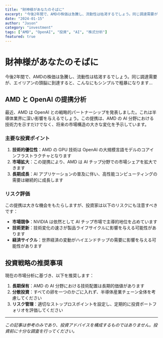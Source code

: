 ```yaml
---
title: "財神様があなたのそばに"
excerpt: "今後2年間で、AMDの株価は急騰し、流動性は枯渇するでしょう。同じ調達需要が、エイリアンの頭脳に到達すると、こんなにもシンプルで粗暴になります..."
date: "2024-01-15"
author: "Jason"
category: "investment"
tags: ["AMD", "OpenAI", "投資", "AI", "株式分析"]
featured: true
---
```


# 財神様があなたのそばに

今後2年間で、AMDの株価は急騰し、流動性は枯渇するでしょう。同じ調達需要が、エイリアンの頭脳に到達すると、こんなにもシンプルで粗暴になります...

## AMD と OpenAI の提携分析

最近、AMD は OpenAI との戦略的パートナーシップを発表しました。これは半導体業界に深い影響を与えるでしょう。この提携は、AMD の AI 分野における技術力を示すだけでなく、将来の市場構造の大きな変化を予示しています。

### 主要な投資ポイント

1. **技術的優位性**：AMD の GPU 技術は OpenAI の大規模言語モデルのコアインフラストラクチャとなります
2. **市場拡大**：この提携により、AMD は AI チップ分野での市場シェアを拡大できます
3. **長期成長**：AI アプリケーションの普及に伴い、高性能コンピューティングの需要は継続的に成長します

### リスク評価

この提携は大きな機会をもたらしますが、投資家は以下のリスクにも注意すべきです：

- **市場競争**：NVIDIA は依然として AI チップ市場で主導的地位を占めています
- **技術更新**：技術変化の速さが製品ライフサイクルに影響を与える可能性があります
- **経済サイクル**：世界経済の変動がハイエンドチップの需要に影響を与える可能性があります

## 投資戦略の推奨事項

現在の市場分析に基づき、以下を推奨します：

1. **長期保有**：AMD の AI 分野における技術配置は長期的価値があります
2. **分散投資**：すべての卵を一つのかごに入れず、半導体産業チェーン全体を考慮してください
3. **リスク管理**：適切なストップロスポイントを設定し、定期的に投資ポートフォリオを評価してください

---

*この記事は参考のみであり、投資アドバイスを構成するものではありません。投資前に十分な調査を行ってください。*